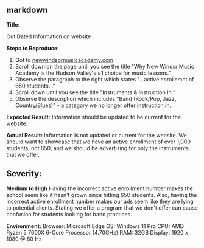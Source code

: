 ## markdown

**Title:**

Out Dated Information on website

**Steps to Reproduce:**
1. Got to [newwindsormusicacademy.com](https://newwindsormusicacademy.com)
2. Scroll down on the page until you see the title "Why New Windsr Music Academy is the Hudson Valley's #1 choice for music lessons."
3. Observe the paragraph to the right which states "...active enrollemnt of 650 students..."
4. Scroll down until you see the title "Instruments & Instruction In:"
5. Observe the description which includes "Band (Rock/Pop, Jazz, Country/Blues)" - a category we no longer offer instruction in.

**Expected Result:**
Information should be updated to be current for the website.

**Actual Result:**
Information is not updated or current for the website. We should want to showcase that we have an active enrollment of over 1,000 students, not 650, and we should be advertising for only the instruments that we offer.

## Severity:
**Medium to High**
Having the incorrect active enrollment number makes the school seem like it hasn't grown since hitting 650 students. Also, having the incorrect active enrollment number makes our ads seem like they are lying to potential clients. 
Stating we offer a program that we don't offer can cause confusion for students looking for band practices.

**Environment:**
Browser: Microsoft Edge
OS: Windows 11 Pro
CPU: AMD Ryzen 5 7600X 6-Core Processor (4.70GHz)
RAM: 32GB
Display: 1920 x 1080 @ 60 Hz
